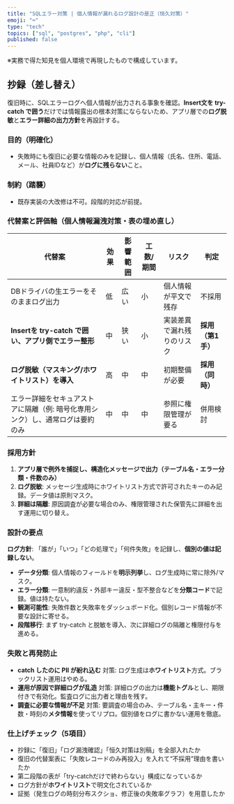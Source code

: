 ```yaml
---
title: "SQLエラー対策 | 個人情報が漏れるログ設計の是正（恒久対策）"
emoji: "⌨"
type: "tech"
topics: ["sql", "postgres", "php", "cli"]
published: false
---
```


※実務で得た知見を個人環境で再現したもので構成しています。

## 抄録（差し替え）

復旧時に、SQLエラーログへ個人情報が出力される事象を確認。**Insert文を try-catch で囲う**だけでは情報露出の根本対策にならないため、アプリ層での**ログ脱敏**と**エラー詳細の出力方針**を再設計する。

### 目的（明確化）

* 失敗時にも復旧に必要な情報のみを記録し、個人情報（氏名、住所、電話、メール、社員IDなど）が**ログに残らない**こと。

### 制約（踏襲）

* 既存実装の大改修は不可。段階的対応が前提。

### 代替案と評価軸（個人情報漏洩対策・表の埋め直し）

| 代替案 | 効果 | 影響範囲 | 工数/期間 | リスク | 判定 |
| --- | --- | --- | --- | --- | --- |
| DBドライバの生エラーをそのままログ出力  | 低 | 広い | 小 | 個人情報が平文で残存 | 不採用 |
| **Insertを try-catch で囲い、アプリ側でエラー整形** | 中 | 狭い | 小 | 実装差異で漏れ残りのリスク | **採用（第1手）** |
| **ログ脱敏（マスキング/ホワイトリスト）を導入**  | 高 | 中 | 中 | 初期整備が必要 | **採用（同時）**  |
| エラー詳細をセキュアストアに隔離（例: 暗号化専用シンク）し、通常ログは要約のみ | 中  | 中 | 中 | 参照に権限管理が要る | 併用検討 |

### 採用方針

1. **アプリ層で例外を捕捉し、構造化メッセージで出力（テーブル名・エラー分類・件数のみ）**
2. **ログ脱敏**: メッセージ生成時にホワイトリスト方式で許可されたキーのみ記録。データ値は原則マスク。
3. **詳細は隔離**: 原因調査が必要な場合のみ、権限管理された保管先に詳細を出す運用に切り替え。

### 設計の要点

**ログ方針**: 「誰が」「いつ」「どの処理で」「何件失敗」を記録し、**個別の値は記録しない**。
* **データ分類**: 個人情報のフィールドを**明示列挙**し、ログ生成時に常に除外/マスク。
* **エラー分類**: 一意制約違反・外部キー違反・型不整合などを**分類コード**で記録。値は持たない。
* **観測可能性**: 失敗件数と失敗率をダッシュボード化。個別レコード情報が不要な設計に寄せる。
* **段階移行**: まず try-catch と脱敏を導入、次に詳細ログの隔離と権限付与を進める。

### 失敗と再発防止

* **catch したのに PII が紛れ込む**
  対策: ログ生成は**ホワイトリスト**方式。ブラックリスト運用はやめる。
* **運用が原因で詳細ログが乱造**
  対策: 詳細ログの出力は**機能トグル**とし、期限付きで有効化。監査ログに出力者と理由を残す。
* **調査に必要な情報が不足**
  対策: 要調査の場合のみ、テーブル名・主キー・件数・時刻の**メタ情報**を使ってリプロ。個別値をログに書かない運用を徹底。

### 仕上げチェック（5項目）

* 抄録に「復旧」「ログ漏洩確認」「恒久対策は別稿」を全部入れたか
* 復旧の代替案表に「失敗レコードのみ再投入」を入れて“不採用”理由を書いたか
* 第二段階の表が「try-catchだけで終わらない」構成になっているか
* ログ方針が**ホワイトリスト**で明文化されているか
* 証拠（発生ログの時刻分布スクショ、修正後の失敗率グラフ）を用意したか
